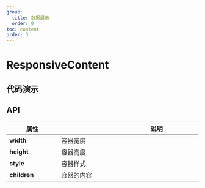 ```yaml
---
group:
  title: 数据展示
  order: 0
toc: content
order: 3
---
```


# ResponsiveContent

## 代码演示

<code src="./demo/ResponsiveContent/Default.tsx"></code>

## API

| 属性 | 说明 | 类型 | 默认值 |
| --------------- | ----- | ---------------- | ------------------ |
| <div style="width: 120px">**width**</div> | <div style="width: 500px">容器宽度</div> | <div style="width: 200px">`number`</div> | <div style="width: 100px">`*`</div> |
| **height** | 容器高度 | `number` | `*` |
| **style** | 容器样式 | `object` | `{}` |
| **children** | 容器的内容 | `React.ReactNode` | `-` |